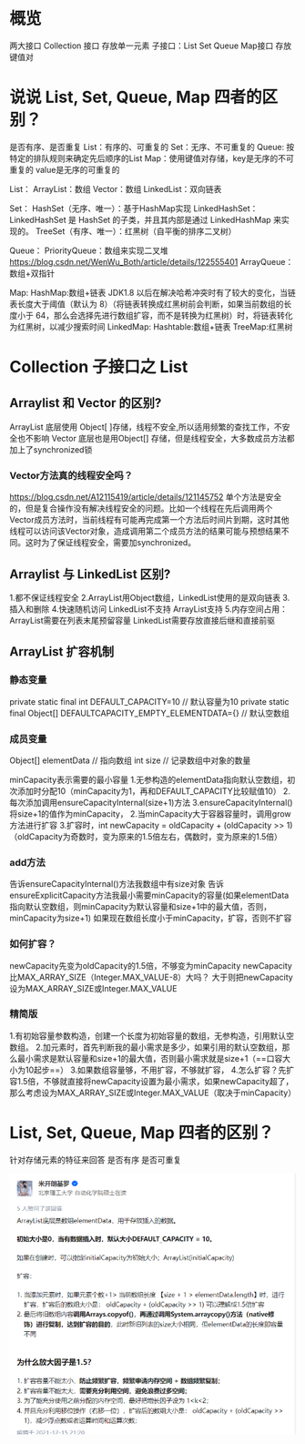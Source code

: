 # 概览
两大接口
Collection 接口 存放单一元素   子接口：List Set Queue
Map接口   存放键值对

# 说说 List, Set, Queue, Map 四者的区别？
是否有序、是否重复
List：有序的、可重复的
Set：无序、不可重复的
Queue: 按特定的排队规则来确定先后顺序的List
Map：使用键值对存储，key是无序的不可重复的  value是无序的可重复的

List：
ArrayList：数组
Vector：数组
LinkedList：双向链表

Set：
HashSet（无序、唯一）：基于HashMap实现
LinkedHashSet：LinkedHashSet 是 HashSet 的子类，并且其内部是通过 LinkedHashMap 来实现的。
TreeSet（有序、唯一）：红黑树（自平衡的排序二叉树）

Queue：
PriorityQueue：数组来实现二叉堆
https://blog.csdn.net/WenWu_Both/article/details/122555401
ArrayQueue： 数组+双指针

Map:
HashMap:数组+链表   JDK1.8 以后在解决哈希冲突时有了较大的变化，当链表长度大于阈值（默认为 8）（将链表转换成红黑树前会判断，如果当前数组的长度小于 64，那么会选择先进行数组扩容，而不是转换为红黑树）时，将链表转化为红黑树，以减少搜索时间
LinkedMap:
Hashtable:数组+链表
TreeMap:红黑树 


# Collection 子接口之 List
## Arraylist 和 Vector 的区别?
ArrayList 底层使用 Object[ ]存储，线程不安全,所以适用频繁的查找工作，不安全也不影响
Vector  底层也是用Object[] 存储，但是线程安全，大多数成员方法都加上了synchronized锁
### Vector方法真的线程安全吗？
https://blog.csdn.net/A12115419/article/details/121145752
单个方法是安全的，但是复合操作没有解决线程安全的问题。比如一个线程在先后调用两个Vector成员方法时，当前线程有可能再完成第一个方法后时间片到期，这时其他线程可以访问该Vector对象，造成调用第二个成员方法的结果可能与预想结果不同。这时为了保证线程安全，需要加synchronized。







## Arraylist 与 LinkedList 区别?
1.都不保证线程安全
2.ArrayList用Object数组，LinkedList使用的是双向链表
3.插入和删除
4.快速随机访问
LinkedList不支持 ArrayList支持
5.内存空间占用：
ArrayList需要在列表末尾预留容量
LinkedList需要存放直接后继和直接前驱


## ArrayList 扩容机制
### 静态变量
private static final int DEFAULT_CAPACITY=10    // 默认容量为10
private static final Object[] DEFAULTCAPACITY_EMPTY_ELEMENTDATA={}    // 默认空数组
### 成员变量
Object[] elementData   //  指向数组
int size  //  记录数组中对象的数量


minCapacity表示需要的最小容量
1.无参构造的elementData指向默认空数组，初次添加时分配10（minCapacity为1，再和DEFAULT_CAPACITY比较赋值10）
2.每次添加调用ensureCapacityInternal(size+1)方法
3.ensureCapacityInternal()将size+1的值作为minCapacity，
2.当minCapacity大于容器容量时，调用grow方法进行扩容
3.扩容时，int newCapacity = oldCapacity + (oldCapacity >> 1) （oldCapacity为奇数时，变为原来的1.5倍左右，偶数时，变为原来的1.5倍）

### add方法
告诉ensureCapacityInternal()方法我数组中有size对象 
告诉ensureExplicitCapacity方法我最小需要minCapacity的容量(如果elementData指向默认空数组，则minCapacity为默认容量和size+1中的最大值，否则，minCapacity为size+1)
如果现在数组长度小于minCapacity，扩容，否则不扩容

### 如何扩容？
newCapacity先变为oldCapacity的1.5倍，不够变为minCapacity
newCapacity比MAX_ARRAY_SIZE（Integer.MAX_VALUE-8）大吗？
大于则把newCapacity设为MAX_ARRAY_SIZE或Integer.MAX_VALUE


### 精简版
1.有初始容量参数构造，创建一个长度为初始容量的数组，无参构造，引用默认空数组。
2.加元素时，首先判断我的最小需求是多少，如果引用的默认空数组，那么最小需求是默认容量和size+1的最大值，否则最小需求就是size+1（==口容大小为10起步==）
3.如果数组容量够，不用扩容，不够就扩容，
4.怎么扩容？先扩容1.5倍，不够就直接将newCapacity设置为最小需求，如果newCapacity超了，那么考虑设为MAX_ARRAY_SIZE或Integer.MAX_VALUE（取决于minCapacity）



# List, Set, Queue, Map 四者的区别？
 针对存储元素的特征来回答
 是否有序 是否可重复


 ![](images/2022-04-26-23-45-45.png)
